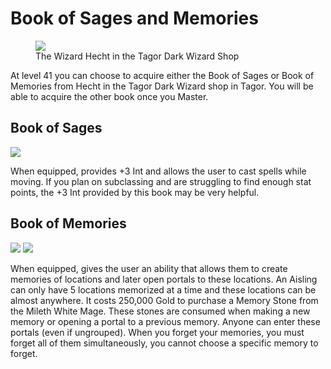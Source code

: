 # Book of Sages and Memories

<figure>
  <img src="../../images/hecht.jpg" />
  <figcaption>The Wizard Hecht in the Tagor Dark Wizard Shop</figcaption>
</figure>

At level 41 you can choose to acquire either the Book of Sages or Book of Memories from Hecht in the Tagor Dark Wizard shop in Tagor. You will be able to acquire the other book once you Master.

## Book of Sages

<img src="../../images/sprites/green_book.png" />

When equipped, provides +3 Int and allows the user to cast spells while moving. If you plan on subclassing and are struggling to find enough stat points, the +3 Int provided by this book may be very helpful.

## Book of Memories

<img src="../../images/sprites/grey_book.png" /> <img src="../../images/sprites/stone.png" />

When equipped, gives the user an ability that allows them to create memories of locations and later open portals to these locations. An Aisling can only have 5 locations memorized at a time and these locations can be almost anywhere. It costs 250,000 Gold to purchase a Memory Stone from the Mileth White Mage. These stones are consumed when making a new memory or opening a portal to a previous memory. Anyone can enter these portals (even if ungrouped). When you forget your memories, you must forget all of them simultaneously, you cannot choose a specific memory to forget.

